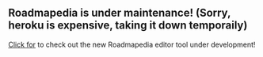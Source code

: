 ## Roadmapedia is under maintenance! (Sorry, heroku is expensive, taking it down temporaily) 


<a href="https://blastwind.github.io/roadmapediaMaintenanceDemo/" target="_blank">Click for</a> to check out the new Roadmapedia editor tool under development!
